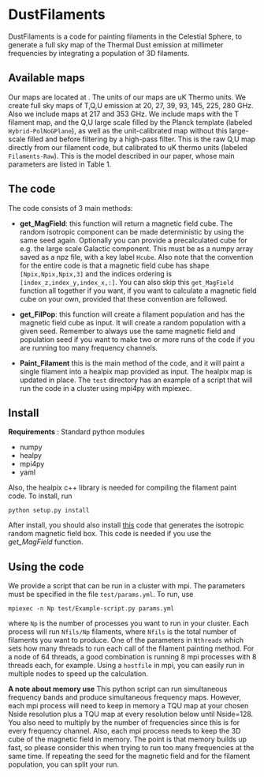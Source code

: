 DustFilaments
=====

DustFilaments is a code for painting filaments in the Celestial Sphere, to generate a full sky map of the Thermal Dust emission at millimeter frequencies by integrating a population of 3D filaments.

Available maps
--------------

Our maps are located at [](http://astrophysics.physics.fsu.edu/~chervias/).
The units of our maps are uK Thermo units.
We create full sky maps of T,Q,U emission at 20, 27, 39, 93, 145, 225, 280 GHz. Also we include maps at 217 and 353 GHz. We include maps with the T filament map, and the Q,U large scale filled by the Planck template (labeled `Hybrid-PolNoGPlane`), as well as the unit-calibrated map without this large-scale filled and before filtering by a high-pass filter. This is the raw Q,U map directly from our filament code, but calibrated to uK thermo units (labeled `Filaments-Raw`).
This is the model described in our paper, whose main parameters are listed in Table 1.

The code
--------

The code consists of 3 main methods:
* **get_MagField**: this function will return a magnetic field cube. The random isotropic component can be made deterministic by using the same seed again. Optionally you can provide a precalculated cube for e.g. the large scale Galactic component. This must be as a numpy array saved as a npz file, with a key label `Hcube`. Also note that the convention for the entire code is that a magnetic field cube has shape `[Npix,Npix,Npix,3]` and the indices ordering is `[index_z,index_y,index_x,:]`. You can also skip this `get_MagField` function all together if you want, if you want to calculate a magnetic field cube on your own, provided that these convention are followed. 

* **get_FilPop**: this function will create a filament population and has the magnetic field cube as input. It will create a random population with a given seed. Remember to always use the same magnetic field and population seed if you want to make two or more runs of the code if you are running too many frequency channels. 

* **Paint_Filament** this is the main method of the code, and it will paint a single filament into a healpix map provided as input. The healpix map is updated in place. The `test` directory has an example of a script that will run the code in a cluster using mpi4py with mpiexec.

Install
-------

**Requirements** : Standard python modules
* numpy
* healpy
* mpi4py
* yaml

Also, the healpix c++ library is needed for compiling the filament paint code.
To install, run 
```
python setup.py install
```
After install, you should also install [this](https://github.com/huffenberger-cosmology/magnetic-field-power-spectrum) code that generates the isotropic random magnetic field box. This code is needed if you use the *get_MagField* function.

Using the code
--------------

We provide a script that can be run in a cluster with mpi. The parameters must be specified in the file `test/params.yml`. To run, use
```
mpiexec -n Np test/Example-script.py params.yml
```
where `Np` is the number of processes you want to run in your cluster. Each process will run `Nfils/Np` filaments, where `Nfils` is the total number of filaments you want to produce. One of the parameters in `Nthreads` which sets how many threads to run each call of the filament painting method. For a node of 64 threads, a good combination is running 8 mpi processes with 8 threads each, for example. Using a `hostfile` in mpi, you can easily run in multiple nodes to speed up the calculation.

**A note about memory use** This python script can run simultaneous frequency bands and produce simultaneous frequency maps. However, each mpi process will need to keep in memory a TQU map at your chosen Nside resolution plus a TQU map at every resolution below until Nside=128. You also need to multiply by the number of frequencies since this is for every frequency channel. Also, each mpi process needs to keep the 3D cube of the magnetic field in memory. The point is that memory builds up fast, so please consider this when trying to run too many frequencies at the same time. If repeating the seed for the magnetic field and for the filament population, you can split your run.
